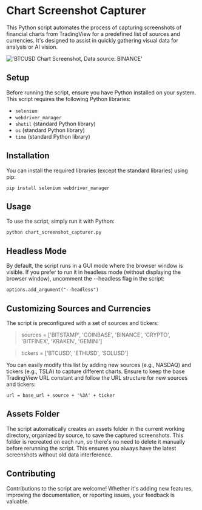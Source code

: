 # Chart Screenshot Capturer

This Python script automates the process of capturing screenshots of financial charts from TradingView for a predefined list of sources and currencies. It's designed to assist in quickly gathering visual data for analysis or AI vision.

!['BTCUSD Chart Screenshot, Data source: BINANCE'](assets/BINANCE/BTCUSD)

## Setup

Before running the script, ensure you have Python installed on your system. This script requires the following Python libraries:
- `selenium`
- `webdriver_manager`
- `shutil` (standard Python library)
- `os` (standard Python library)
- `time` (standard Python library)


## Installation

You can install the required libraries (except the standard libraries) using pip:

`pip install selenium webdriver_manager`


## Usage

To use the script, simply run it with Python:

`python chart_screenshot_capturer.py`


## Headless Mode 
By default, the script runs in a GUI mode where the browser window is visible. If you prefer to run it in headless mode (without displaying the browser window), uncomment the --headless flag in the script:

`options.add_argument("--headless")`


## Customizing Sources and Currencies 

The script is preconfigured with a set of sources and tickers:

> sources = ['BITSTAMP', 'COINBASE', 'BINANCE', 'CRYPTO', 'BITFINEX', 'KRAKEN', 'GEMINI'] 

> tickers = ['BTCUSD', 'ETHUSD', 'SOLUSD']

You can easily modify this list by adding new sources (e.g., NASDAQ) and tickers (e.g., TSLA) to capture different charts. Ensure to keep the base TradingView URL constant and follow the URL structure for new sources and tickers:

`url = base_url + source + '%3A' + ticker`


## Assets Folder 

The script automatically creates an assets folder in the current working directory, organized by source, to save the captured screenshots. This folder is recreated on each run, so there's no need to delete it manually before rerunning the script. This ensures you always have the latest screenshots without old data interference.



## Contributing 

Contributions to the script are welcome! Whether it's adding new features, improving the documentation, or reporting issues, your feedback is valuable.
